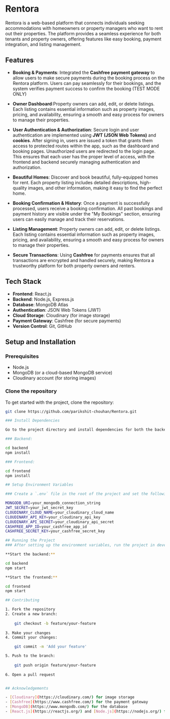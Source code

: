 # Rentora

Rentora is a web-based platform that connects individuals seeking accommodations with homeowners or property managers who want to rent out their properties. The platform provides a seamless experience for both tenants and property owners, offering features like easy booking, payment integration, and listing management.

## Features

- **Booking & Payments**: Integrated the **Cashfree payment gateway** to allow users to make secure payments during the booking process on the Rentora platform. Users can pay seamlessly for their bookings, and the system verifies payment success to confirm the booking (TEST MODE ONLY)

- **Owner Dashboard**:Property owners can add, edit, or delete listings. Each listing contains essential information such as property images, pricing, and availability, ensuring a smooth and easy process for owners to manage their properties.

- **User Authentication & Authorization**: Secure login and user authentication are implemented using **JWT (JSON Web Tokens)** and **cookies**. After signing in, users are issued a token that grants them access to protected routes within the app, such as the dashboard and booking pages. Unauthorized users are redirected to the login page. This ensures that each user has the proper level of access, with the frontend and backend securely managing authentication and authorization.

- **Beautiful Homes**: Discover and book beautiful, fully-equipped homes for rent. Each property listing includes detailed descriptions, high-quality images, and other information, making it easy to find the perfect home.

- **Booking Confirmation & History**: Once a payment is successfully processed, users receive a booking confirmation. All past bookings and payment history are visible under the "My Bookings" section, ensuring users can easily manage and track their reservations.

- **Listing Management**: Property owners can add, edit, or delete listings. Each listing contains essential information such as property images, pricing, and availability, ensuring a smooth and easy process for owners to manage their properties.

- **Secure Transactions**: Using **Cashfree** for payments ensures that all transactions are encrypted and handled securely, making Rentora a trustworthy platform for both property owners and renters.


## Tech Stack

- **Frontend**: React.js
- **Backend**: Node.js, Express.js
- **Database**: MongoDB Atlas
- **Authentication**: JSON Web Tokens (JWT)
- **Cloud Storage**: Cloudinary (for image storage)
- **Payment Gateway**: Cashfree (for secure payments)
- **Version Control**: Git, GitHub

## Setup and Installation

### Prerequisites

- Node.js
- MongoDB (or a cloud-based MongoDB service)
- Cloudinary account (for storing images)

### Clone the repository

To get started with the project, clone the repository:

```bash
git clone https://github.com/parikshit-chouhan/Rentora.git

### Install Dependencies

Go to the project directory and install dependencies for both the backend and frontend:

### Backend:

cd backend
npm install

### Frontend:

cd frontend
npm install

## Setup Environment Variables

### Create a `.env` file in the root of the project and set the following environment variables:

MONGODB_URI=your_mongodb_connection_string
JWT_SECRET=your_jwt_secret_key
CLOUDINARY_CLOUD_NAME=your_cloudinary_cloud_name
CLOUDINARY_API_KEY=your_cloudinary_api_key
CLOUDINARY_API_SECRET=your_cloudinary_api_secret
CASHFREE_APP_ID=your_cashfree_app_id
CASHFREE_SECRET_KEY=your_cashfree_secret_key

## Running the Project
### After setting up the environment variables, run the project in development mode:

**Start the backend:**

cd backend
npm start

**Start the frontend:**

cd frontend
npm start

## Contributing

1. Fork the repository
2. Create a new branch:
   
    git checkout -b feature/your-feature
   
3. Make your changes
4. Commit your changes:

    git commit -m 'Add your feature'

5. Push to the branch:
    
    git push origin feature/your-feature
  
6. Open a pull request


## Acknowledgements

- [Cloudinary](https://cloudinary.com/) for image storage
- [Cashfree](https://www.cashfree.com/) for the payment gateway
- [MongoDB](https://www.mongodb.com/) for the database
- [React.js](https://reactjs.org/) and [Node.js](https://nodejs.org/) for making full-stack development easy





